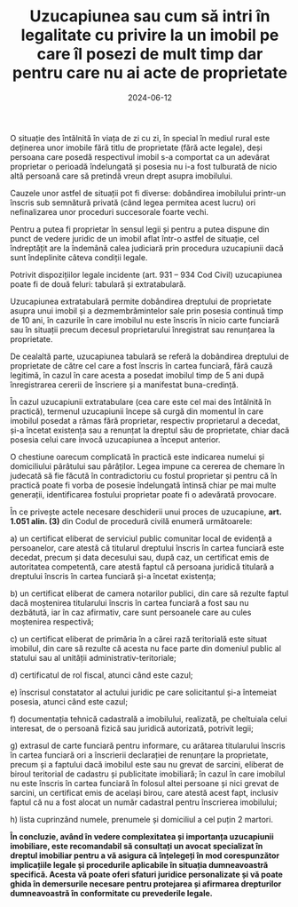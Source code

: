 ﻿---
title: 'Uzucapiunea sau cum să intri în legalitate cu privire la un imobil pe care îl posezi de mult timp dar pentru care nu ai acte de proprietate'
metaTitle: 'Uzucapiunea sau cum să intri în legalitate cu privire la un imobil pe care îl posezi de mult timp dar pentru care nu ai acte de proprietate'
metaDesc: 'Uzucapiunea: nu ai acte pentru un imobil?'
socialImage: images/uzucapiunea.jpg
date: '2024-06-12'
tags:
  - uzucapiunea, titlu de proprietate, dobândire imobil, condiții, termene 
---

O situație des întâlnită în viața de zi cu zi, în special în mediul rural este deținerea unor imobile fără titlu de proprietate (fără acte legale), deși persoana care posedă respectivul imobil s-a comportat ca un adevărat proprietar o perioadă îndelungată și posesia nu i-a fost tulburată de nicio altă persoană care să pretindă vreun drept asupra imobilului.

Cauzele unor astfel de situații pot fi diverse: dobândirea imobilului printr-un înscris sub semnătură privată (când legea permitea acest lucru) ori nefinalizarea unor proceduri succesorale foarte vechi.

Pentru a putea fi proprietar în sensul legii și pentru a putea dispune din punct de vedere juridic de un imobil aflat într-o astfel de situație, cel îndreptățit are la îndemână calea judiciară prin procedura uzucapiunii dacă sunt îndeplinite câteva condiții legale.

Potrivit dispozițiilor legale incidente (art. 931 – 934 Cod Civil) uzucapiunea poate fi de două feluri: tabulară și extratabulară.

Uzucapiunea extratabulară permite dobândirea dreptului de proprietate asupra unui imobil și a dezmembrămintelor sale prin posesia continuă timp de 10 ani, în cazurile în care imobilul nu este înscris în nicio carte funciară sau în situații precum decesul proprietarului înregistrat sau renunțarea la proprietate.

De cealaltă parte, uzucapiunea tabulară se referă la dobândirea dreptului de proprietate de către cel care a fost înscris în cartea funciară, fără cauză legitimă, în cazul în care acesta a posedat imobilul timp de 5 ani după înregistrarea cererii de înscriere și a manifestat buna-credință.

În cazul uzucapiunii extratabulare (cea care este cel mai des întâlnită în practică), termenul uzucapiunii începe să curgă din momentul în care imobilul posedat a rămas fără proprietar, respectiv proprietarul a decedat, și-a încetat existența sau a renunțat la dreptul său de proprietate, chiar dacă posesia celui care invocă uzucapiunea a început anterior.

O chestiune oarecum complicată în practică este indicarea numelui și domiciliului pârâtului sau pârâților. Legea impune ca cererea de chemare în judecată să fie făcută în contradictoriu cu fostul proprietar și pentru că în practică poate fi vorba de posesie îndelungată întinsă chiar pe mai multe generații, identificarea fostului proprietar poate fi o adevărată provocare.

În ce privește actele necesare deschiderii unui proces de uzucapiune, **art. 1.051 alin. (3)** din Codul de procedură civilă enumeră următoarele:

a) un certificat eliberat de serviciul public comunitar local de evidență a persoanelor, care atestă că titularul dreptului înscris în cartea funciară este decedat, precum și data decesului sau, după caz, un certificat emis de autoritatea competentă, care atestă faptul că persoana juridică titulară a dreptului înscris în cartea funciară și-a încetat existența;

b) un certificat eliberat de camera notarilor publici, din care să rezulte faptul dacă moștenirea titularului înscris în cartea funciară a fost sau nu dezbătută, iar în caz afirmativ, care sunt persoanele care au cules moștenirea respectivă;

c) un certificat eliberat de primăria în a cărei rază teritorială este situat imobilul, din care să rezulte că acesta nu face parte din domeniul public al statului sau al unității administrativ-teritoriale;

d) certificatul de rol fiscal, atunci când este cazul;

e) înscrisul constatator al actului juridic pe care solicitantul și-a întemeiat posesia, atunci când este cazul;

f) documentația tehnică cadastrală a imobilului, realizată, pe cheltuiala celui interesat, de o persoană fizică sau juridică autorizată, potrivit legii;

g) extrasul de carte funciară pentru informare, cu arătarea titularului înscris în cartea funciară ori a înscrierii declarației de renunțare la proprietate, precum și a faptului dacă imobilul este sau nu grevat de sarcini, eliberat de biroul teritorial de cadastru și publicitate imobiliară; în cazul în care imobilul nu este înscris în cartea funciară în folosul altei persoane și nici grevat de sarcini, un certificat emis de același birou, care atestă acest fapt, inclusiv faptul că nu a fost alocat un număr cadastral pentru înscrierea imobilului;

h) lista cuprinzând numele, prenumele și domiciliul a cel puțin 2 martori.

**În concluzie, având în vedere complexitatea și importanța uzucapiunii imobiliare, este recomandabil să consultați un avocat specializat în dreptul imobiliar pentru a vă asigura că înțelegeți în mod corespunzător implicațiile legale și procedurile aplicabile în situația dumneavoastră specifică. Acesta vă poate oferi sfaturi juridice personalizate și vă poate ghida în demersurile necesare pentru protejarea și afirmarea drepturilor dumneavoastră în conformitate cu prevederile legale.**
